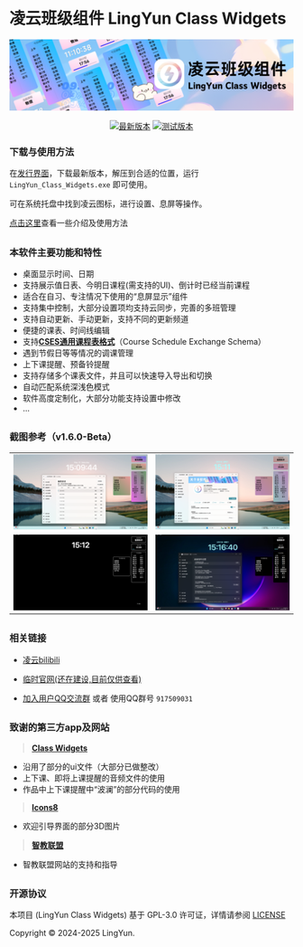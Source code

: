 # 凌云班级组件 LingYun Class Widgets

<div align="center">
  
  ![介绍](Resource/png/凌云班级组件.png)
  
  [![最新版本](https://img.shields.io/badge/dynamic/json?url=https%3A%2F%2Fgithub.com%2FYamikani-Flipped%2FLingYun-Class-Widgets%2Fraw%2Fmain%2Fconfig_public.json&query=%24.version&style=for-the-badge&logoColor=%23000000&label=最新版本&labelColor=%23E6E6FA)](https://github.com/Yamikani-Flipped/LingYun-Class-Widgets/releases/)
  [![测试版本](https://img.shields.io/badge/dynamic/json?url=https%3A%2F%2Fgithub.com%2FYamikani-Flipped%2FLingYun-Class-Widgets%2Fraw%2Fmain%2Fconfig_public.json&query=%24.beta_version&style=for-the-badge&logoColor=%23000000&label=测试版本&labelColor=%23E6E6FA&color=%23FF0000)](https://github.com/Yamikani-Flipped/LingYun-Class-Widgets/releases/)
  
</div>


### 下载与使用方法
在[发行界面](https://github.com/Yamikani-Flipped/LingYun-Class-Widgets/releases)，下载最新版本，解压到合适的位置，运行 `LingYun_Class_Widgets.exe` 即可使用。

可在系统托盘中找到凌云图标，进行设置、息屏等操作。

[点击这里](https://www.yuque.com/yamikani/shrqm0/zlb4xtflki2flnw2)查看一些介绍及使用方法

##

### 本软件主要功能和特性
- 桌面显示时间、日期
- 支持展示值日表、今明日课程(需支持的UI)、倒计时已经当前课程
- 适合在自习、专注情况下使用的“息屏显示”组件
- 支持集中控制，大部分设置项均支持云同步，完善的多班管理
- 支持自动更新、手动更新，支持不同的更新频道
- 便捷的课表、时间线编辑
- 支持[**CSES通用课程表格式**](https://github.com/SmartTeachCN/CSES)（Course Schedule Exchange Schema）
- 遇到节假日等等情况的调课管理
- 上下课提醒、预备铃提醒
- 支持存储多个课表文件，并且可以快速导入导出和切换
- 自动匹配系统深浅色模式
- 软件高度定制化，大部分功能支持设置中修改
- ...

##

### 截图参考（v1.6.0-Beta）
<table border="0" cellspacing="0" cellpadding="10" style="border:none;">
  <tr style="border:none;">
    <td style="border:none;">
      <img src="Resource/png/png1.png" alt="直观的编辑课表界面" width="100%">
    </td>
    <td style="border:none;">
      <img src="Resource/png/png2.png" alt="关于界面" width="100%">
    </td>
  </tr>
  <tr style="border:none;">
    <td style="border:none;">
      <img src="Resource/png/png3.png" alt="息屏模式" width="100%">
    </td>
    <td style="border:none;">
      <img src="Resource/png/png4.png" alt="系统深色模式" width="100%">
    </td>
  </tr>
</table>

##

### 相关链接

- [凌云bilibili](https://space.bilibili.com/627622081)

- [临时官网(还在建设,目前仅供查看)](https://lingyun-6e2.pages.dev/)

- [加入用户QQ交流群](https://qm.qq.com/q/KN7UVWFr6C) 或者 使用QQ群号 `917509031`

##

### 致谢的第三方app及网站
> [**Class Widgets**](https://github.com/Class-Widgets/Class-Widgets)
- 沿用了部分的ui文件（大部分已做整改）
- 上下课、即将上课提醒的音频文件的使用
- 作品中上下课提醒中“波澜”的部分代码的使用

> [**Icons8**](https://icons8.com/)
- 欢迎引导界面的部分3D图片

> [**智教联盟**](https://forum.smart-teach.cn/)
- 智教联盟网站的支持和指导

##

### 开源协议
本项目 (LingYun Class Widgets) 基于 GPL-3.0 许可证，详情请参阅 [LICENSE](LICENSE) 

Copyright © 2024-2025 LingYun.

